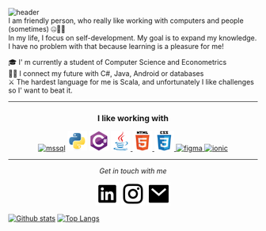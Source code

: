 ![header](https://capsule-render.vercel.app/api?type=waving&color=auto&height=200&section=header&text=Hi!%20I'm%20Justyna&fontSize=65&fontAlignY=35)  
I am friendly person, who really like working with computers and people (sometimes) :zipper_mouth_face::rofl::rofl:  
In my life, I focus on self-development. My goal is to expand my knowledge.  
I have no problem with that because learning is a pleasure for me!

:mortar_board: I' m currently a student of Computer Science and Econometrics  
:woman_technologist: I connect my future with C#, Java, Android or databases  
:crossed_swords: The hardest language for me is Scala, and unfortunately I like challenges so I' want to beat it.

***
<p align="center">
    <h3 align="center">I like working with</h3>
    <p align="center">
    <!-- sql -->
    <a href="https://www.microsoft.com/en-us/sql-server" target="_blank"><img src="https://1.bp.blogspot.com/-bBFQnSmDq6g/Xp5KJEFCJsI/AAAAAAAAAMc/gBf2EFeus8cjj0viVOGf3CBBCNncZjBjgCLcBGAsYHQ/s1600/SQL-Server-Management-Studio-Logo.png" alt="mssql" width="40" height="40" /></a>
    <!-- python -->
    <a href="https://www.python.org" target="_blank"> <img src="https://raw.githubusercontent.com/devicons/devicon/master/icons/python/python-original.svg" alt="python" width="40" height="40"/></a>
    <!-- c# -->
      <a href="https://www.w3schools.com/cs/" target="_blank"><img src="https://raw.githubusercontent.com/devicons/devicon/master/icons/csharp/csharp-original.svg" alt="csharp" width="40" height="40" /></a>
      <!-- java -->
    <a href="https://www.java.com" target="_blank"> <img src="https://raw.githubusercontent.com/devicons/devicon/master/icons/java/java-original.svg" alt="java" width="40" height="40"/> </a>
    <!-- html -->
    <a href="https://www.w3.org/html/" target="_blank"> <img src="https://raw.githubusercontent.com/devicons/devicon/master/icons/html5/html5-original-wordmark.svg" alt="html5" width="40" height="40"/> </a>
    <!-- css -->
  <a href="https://www.w3schools.com/css/" target="_blank"> <img src="https://raw.githubusercontent.com/devicons/devicon/master/icons/css3/css3-original-wordmark.svg" alt="css3" width="40" height="40"/> </a> 
    <!-- figma -->
      <!-- inny link -->
  <a href="https://www.figma.com/" target="_blank"> <img src="https://www.vectorlogo.zone/logos/figma/figma-icon.svg" alt="figma" width="40" height="40"/> </a> 
       <!-- IONIC -->
    <a href="https://ionicframework.com/" target="_blank"><img src="https://ionicacademy.com/wp-content/uploads/2020/02/ionic-Logo.svg" alt="ionic" width="40" height="40" /></a>
     </a>
      </p>
</p>

<hr>
<p align="center">
  <i> Get in touch with me </i>
  <p align="center">
      <a href="https://www.linkedin.com/in/justyna-krotoszynska/"><img src ="https://raw.githubusercontent.com/jkrotoszynska/jkrotoszynska/main/linkedin-box-fill.svg"></a>
      <a href="https://www.instagram.com/xadmire/"><img src ="https://raw.githubusercontent.com/jkrotoszynska/jkrotoszynska/main/instagram-line.svg"></a>
      <a href="mailto:justyna.krotoszynska@gmail.com"><img src ="https://raw.githubusercontent.com/jkrotoszynska/jkrotoszynska/main/mail-fill.svg"></a>
</p>

[![Github stats](https://github-readme-stats.vercel.app/api?username=jkrotoszynska&show_icons=true&include_all_commits=true)](https://github.com/jkrotoszynska/github-readme-stats)
[![Top Langs](https://github-readme-stats.vercel.app/api/top-langs/?username=jkrotoszynska&layout=compact)](https://github.com/jkrotoszynska/github-readme-stats)

